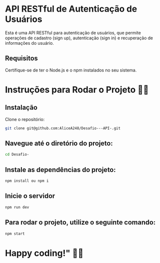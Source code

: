 
# API RESTful de Autenticação de Usuários

Esta é uma API RESTful para autenticação de usuários, que permite operações de cadastro (sign up), autenticação (sign in) e recuperação de informações do usuário.

## Requisitos

Certifique-se de ter o Node.js e o npm instalados no seu sistema.

# Instruções para Rodar o Projeto 🏃‍♂️

## Instalação

 Clone o repositório:

   ```bash
   git clone git@github.com:AliceA248/Desafio---API-.git
   ```

## Navegue até o diretório do projeto:

 ```bash
cd Desafio-

   ```
## Instale as dependências do projeto:

 ```bash
npm install ou npm i
   ```

## Inicie o servidor

 ```bash
npm run dev
 ```

## Para rodar o projeto, utilize o seguinte comando:

````bash
npm start
````


# Happy coding!" 🚀✨



   
